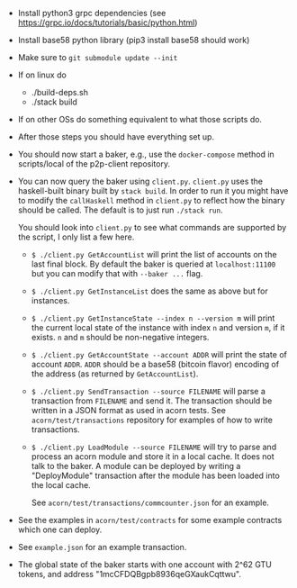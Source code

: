 - Install python3 grpc dependencies (see
  https://grpc.io/docs/tutorials/basic/python.html)

- Install base58 python library (pip3 install base58 should work)

- Make sure to `git submodule update --init`

- If on linux do
  - ./build-deps.sh
  - ./stack build

- If on other OSs do something equivalent to what those scripts do.

- After those steps you should have everything set up.

- You should now start a baker, e.g., use the `docker-compose` method in
  scripts/local of the p2p-client repository.
  
- You can now query the baker using `client.py`. `client.py` uses the
  haskell-built binary built by `stack build`. In order to run it you might have
  to modify the `callHaskell` method in `client.py` to reflect how the binary
  should be called. The default is to just run `./stack run`.
  
  You should look into `client.py` to see what commands are supported by the
  script, I only list a few here.
  
  - `$ ./client.py GetAccountList` will print the list of accounts on the last
    final block. By default the baker is queried at `localhost:11100` but you
    can modify that with `--baker ...` flag.
    
  - `$ ./client.py GetInstanceList` does the same as above but for instances.
  
  - `$ ./client.py GetInstanceState --index n --version m` will print the
    current local state of the instance with index `n` and version `m`, if it
    exists. `n` and `m` should be non-negative integers.
    
  - `$ ./client.py GetAccountState --account ADDR` will print the state of
    account `ADDR`. `ADDR` should be a base58 (bitcoin flavor) encoding of the
    address (as returned by `GetAccountList`).
    
  - `$ ./client.py SendTransaction --source FILENAME` will parse a transaction
    from `FILENAME` and send it. The transaction should be written in a JSON
    format as used in acorn tests. See `acorn/test/transactions` repository for
    examples of how to write transactions.
    
  - `$ ./client.py LoadModule --source FILENAME` will try to parse and process
    an acorn module and store it in a local cache. It does not talk to the
    baker. A module can be deployed by writing a "DeployModule" transaction
    after the module has been loaded into the local cache.
    
    See `acorn/test/transactions/commcounter.json` for an example.
    
- See the examples in `acorn/test/contracts` for some example contracts which
  one can deploy.

- See `example.json` for an example transaction.

- The global state of the baker starts with one account with 2^62 GTU tokens,
  and address "1mcCFDQBgpb8936qeGXaukCqttwu".

    
  
